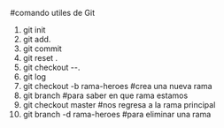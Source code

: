 #comando utiles de Git

1. git init
2. git add.
3. git commit 
4. git reset .
5. git checkout --.
6. git log 
7. git checkout -b rama-heroes #crea una nueva rama
8. git branch #para saber en que rama estamos
9. git checkout master #nos regresa a la rama principal
10. git branch -d rama-heroes #para eliminar una rama







